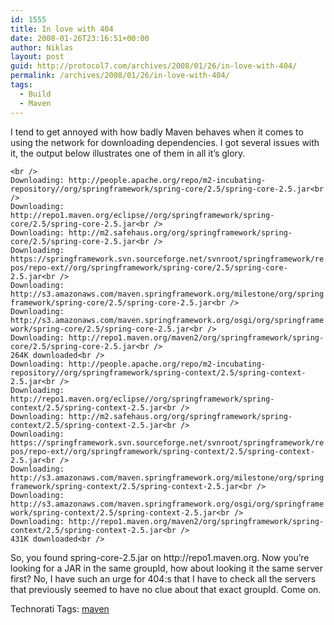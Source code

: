 ```yaml
---
id: 1555
title: In love with 404
date: 2008-01-26T23:16:51+00:00
author: Niklas
layout: post
guid: http://protocol7.com/archives/2008/01/26/in-love-with-404/
permalink: /archives/2008/01/26/in-love-with-404/
tags:
  - Build
  - Maven
---
```

<div class='microid-06ead26a951c0a167dac1adea482af3e19f497f0'>
  <p>
    I tend to get annoyed with how badly Maven behaves when it comes to using the network for downloading dependencies. I got several issues with it, the output below illustrates one of them in all it&#8217;s glory.
  </p>
  
  <p>
    <code>&lt;br />
Downloading: http://people.apache.org/repo/m2-incubating-repository//org/springframework/spring-core/2.5/spring-core-2.5.jar&lt;br />
Downloading: http://repo1.maven.org/eclipse//org/springframework/spring-core/2.5/spring-core-2.5.jar&lt;br />
Downloading: http://m2.safehaus.org/org/springframework/spring-core/2.5/spring-core-2.5.jar&lt;br />
Downloading: https://springframework.svn.sourceforge.net/svnroot/springframework/repos/repo-ext//org/springframework/spring-core/2.5/spring-core-2.5.jar&lt;br />
Downloading: http://s3.amazonaws.com/maven.springframework.org/milestone/org/springframework/spring-core/2.5/spring-core-2.5.jar&lt;br />
Downloading: http://s3.amazonaws.com/maven.springframework.org/osgi/org/springframework/spring-core/2.5/spring-core-2.5.jar&lt;br />
Downloading: http://repo1.maven.org/maven2/org/springframework/spring-core/2.5/spring-core-2.5.jar&lt;br />
264K downloaded&lt;br />
Downloading: http://people.apache.org/repo/m2-incubating-repository//org/springframework/spring-context/2.5/spring-context-2.5.jar&lt;br />
Downloading: http://repo1.maven.org/eclipse//org/springframework/spring-context/2.5/spring-context-2.5.jar&lt;br />
Downloading: http://m2.safehaus.org/org/springframework/spring-context/2.5/spring-context-2.5.jar&lt;br />
Downloading: https://springframework.svn.sourceforge.net/svnroot/springframework/repos/repo-ext//org/springframework/spring-context/2.5/spring-context-2.5.jar&lt;br />
Downloading: http://s3.amazonaws.com/maven.springframework.org/milestone/org/springframework/spring-context/2.5/spring-context-2.5.jar&lt;br />
Downloading: http://s3.amazonaws.com/maven.springframework.org/osgi/org/springframework/spring-context/2.5/spring-context-2.5.jar&lt;br />
Downloading: http://repo1.maven.org/maven2/org/springframework/spring-context/2.5/spring-context-2.5.jar&lt;br />
431K downloaded&lt;br />
</code>
  </p>
  
  <p>
    So, you found spring-core-2.5.jar on http://repo1.maven.org. Now you&#8217;re looking for a JAR in the same groupId, how about looking it the same server first? No, I have such an urge for 404:s that I have to check all the servers that previously seemed to have no clue about that exact groupId. Come on.
  </p>
  
  <p>
    Technorati Tags: <a class="performancingtags" href="http://technorati.com/tag/maven" rel="tag">maven</a>
  </p>
</div>